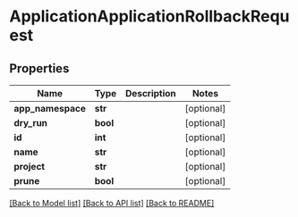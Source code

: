 # ApplicationApplicationRollbackRequest

## Properties
Name | Type | Description | Notes
------------ | ------------- | ------------- | -------------
**app_namespace** | **str** |  | [optional] 
**dry_run** | **bool** |  | [optional] 
**id** | **int** |  | [optional] 
**name** | **str** |  | [optional] 
**project** | **str** |  | [optional] 
**prune** | **bool** |  | [optional] 

[[Back to Model list]](../README.md#documentation-for-models) [[Back to API list]](../README.md#documentation-for-api-endpoints) [[Back to README]](../README.md)


